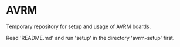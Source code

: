 AVRM
====

Temporary repository for setup and usage of AVRM boards.

Read 'README.md' and run 'setup' in the directory 'avrm-setup' first.
